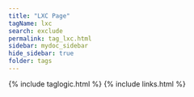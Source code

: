 ```yaml
---
title: "LXC Page"
tagName: lxc
search: exclude
permalink: tag_lxc.html
sidebar: mydoc_sidebar
hide_sidebar: true
folder: tags
---
```

{% include taglogic.html %}
{% include links.html %}
